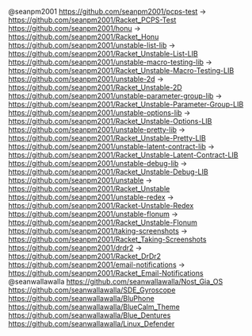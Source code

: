 @seanpm2001
https://github.com/seanpm2001/pcps-test -> https://github.com/seanpm2001/Racket_PCPS-Test
https://github.com/seanpm2001/honu -> https://github.com/seanpm2001/Racket_Honu
https://github.com/seanpm2001/unstable-list-lib -> https://github.com/seanpm2001/Racket_Unstable-List-LIB
https://github.com/seanpm2001/unstable-macro-testing-lib -> https://github.com/seanpm2001/Racket_Unstable-Macro-Testing-LIB
https://github.com/seanpm2001/unstable-2d -> https://github.com/seanpm2001/Racket_Unstable-2D
https://github.com/seanpm2001/unstable-parameter-group-lib -> https://github.com/seanpm2001/Racket_Unstable-Parameter-Group-LIB
https://github.com/seanpm2001/unstable-options-lib -> https://github.com/seanpm2001/Racket_Unstable-Options-LIB
https://github.com/seanpm2001/unstable-pretty-lib -> https://github.com/seanpm2001/Racket_Unstable-Pretty-LIB
https://github.com/seanpm2001/unstable-latent-contract-lib -> https://github.com/seanpm2001/Racket_Unstable-Latent-Contract-LIB
https://github.com/seanpm2001/unstable-debug-lib -> https://github.com/seanpm2001/Racket_Unstable-Debug-LIB
https://github.com/seanpm2001/unstable -> https://github.com/seanpm2001/Racket_Unstable
https://github.com/seanpm2001/unstable-redex -> https://github.com/seanpm2001/Racket-Unstable-Redex
https://github.com/seanpm2001/unstable-flonum -> https://github.com/seanpm2001/Racket_Unstable-Flonum
https://github.com/seanpm2001/taking-screenshots -> https://github.com/seanpm2001/Racket_Taking-Screenshots
https://github.com/seanpm2001/drdr2 -> https://github.com/seanpm2001/Racket_DrDr2
https://github.com/seanpm2001/email-notifications -> https://github.com/seanpm2001/Racket_Email-Notifications
@seanwallawalla
https://github.com/seanwallawalla/Nost_Gia_OS
https://github.com/seanwallawalla/SDE_Gyroscope
https://github.com/seanwallawalla/BluPhone
https://github.com/seanwallawalla/BlueCalm_Theme
https://github.com/seanwallawalla/Blue_Dentures
https://github.com/seanwallawalla/Linux_Defender
